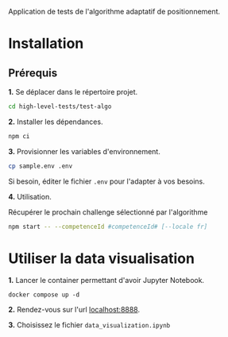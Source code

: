 Application de tests de l'algorithme adaptatif de positionnement.

# Installation

## Prérequis

**1.** Se déplacer dans le répertoire projet.

```bash
cd high-level-tests/test-algo
```

**2.** Installer les dépendances.

```bash
npm ci
```

**3.** Provisionner les variables d'environnement.

```bash
cp sample.env .env
```

Si besoin, éditer le fichier `.env` pour l'adapter à vos besoins.

**4.** Utilisation.

Récupérer le prochain challenge sélectionné par l'algorithme

```bash
npm start -- --competenceId #competenceId# [--locale fr]
```

# Utiliser la data visualisation

**1.** Lancer le container permettant d'avoir Jupyter Notebook. 

```
docker compose up -d
```

**2.** Rendez-vous sur l'url [localhost:8888](http://localhost:8888). 

**3.** Choisissez le fichier `data_visualization.ipynb`
